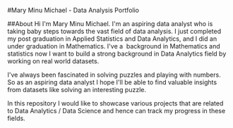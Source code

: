 #Mary Minu Michael - Data Analysis Portfolio

##About
Hi I'm Mary Minu Michael. I'm an aspiring data analyst who is taking baby steps towards the vast field of data analysis. I just completed my post graduation in Applied Statistics and Data Analytics, and I did an under graduation in Mathematics. I've a  background in Mathematics and statistics now I want to build a strong background in Data Analytics field by working on real world datasets.

I've always been fascinated in solving puzzles and playing with numbers. So as an aspiring data analyst I hope I'll be able to find valuable insights from datasets like solving an interesting puzzle.

In this repository I would like to showcase various projects that are related to Data Analytics / Data Science and hence can track my progress in these fields.
